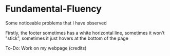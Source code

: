 # Fundamental-Fluency

Some noticeable problems that I have observed

Firstly, the footer sometimes has a white horizontal line, sometimes it won't "stick", sometimes it just hovers at the bottom of the page

To-Do:
Work on my webpage (credits)

